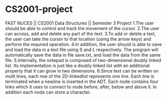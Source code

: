 # CS2001-project
FAST NUCES || CS2001 Data Structures || Semester 3 Project
1.The user should be able to control and track the movement of the cursor.
2.The user can access, add and delete any part of the text.
3.To add or delete a text, the user can take the cursor to that location (using the arrow keys) and perform the
required operation. 
4.In addition, the user should is able to save and load the data in a text file using S and L respectively. The
program will automatically save the data in file save.txt, and load the data from the same file.
5.Internally, the notepad is composed of two-dimensional doubly linked list. Its implementation is just like
a doubly linked list with an additional property that it can grow in two dimensions. 
6.Since text can be written on multi lines, each row of the 2D-linkedlist represents one line. Each line is terminated when a
newline is inserted in the ADT. Each node contains four links which it uses to connect to node before,
after, below and above it. In addition each node can store a character.
